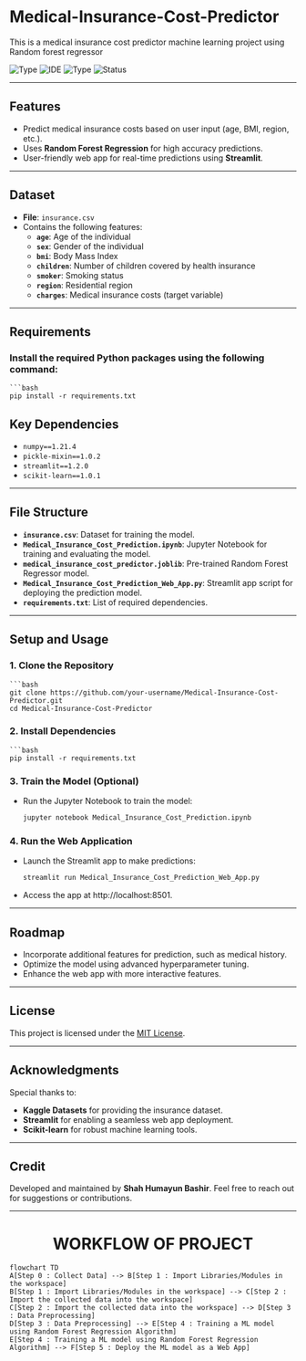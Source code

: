 # Medical-Insurance-Cost-Predictor
This is a medical insurance cost predictor machine learning project using Random forest regressor

![Type](https://img.shields.io/badge/Machine-Learning-red.svg)
![IDE](https://img.shields.io/badge/IDE-JupyterNotebook-orange.svg)
![Type](https://img.shields.io/badge/Type-Supervised-yellow.svg)
![Status](https://img.shields.io/badge/Status-Completed-cherryred.svg)

---

## Features

- Predict medical insurance costs based on user input (age, BMI, region, etc.).
- Uses **Random Forest Regression** for high accuracy predictions.
- User-friendly web app for real-time predictions using **Streamlit**.

---

## Dataset

- **File**: `insurance.csv`
- Contains the following features:
  - **`age`**: Age of the individual
  - **`sex`**: Gender of the individual
  - **`bmi`**: Body Mass Index
  - **`children`**: Number of children covered by health insurance
  - **`smoker`**: Smoking status
  - **`region`**: Residential region
  - **`charges`**: Medical insurance costs (target variable)

---

## Requirements

### Install the required Python packages using the following command:
    ```bash
    pip install -r requirements.txt

## Key Dependencies

- `numpy==1.21.4`
- `pickle-mixin==1.0.2`
- `streamlit==1.2.0`
- `scikit-learn==1.0.1`

---

## File Structure

- **`insurance.csv`**: Dataset for training the model.
- **`Medical_Insurance_Cost_Prediction.ipynb`**: Jupyter Notebook for training and evaluating the model.
- **`medical_insurance_cost_predictor.joblib`**: Pre-trained Random Forest Regressor model.
- **`Medical_Insurance_Cost_Prediction_Web_App.py`**: Streamlit app script for deploying the prediction model.
- **`requirements.txt`**: List of required dependencies.

---

## Setup and Usage

### 1. Clone the Repository
    ```bash
    git clone https://github.com/your-username/Medical-Insurance-Cost-Predictor.git
    cd Medical-Insurance-Cost-Predictor

### 2. Install Dependencies
    ```bash
    pip install -r requirements.txt

### 3. Train the Model (Optional)
- Run the Jupyter Notebook to train the model:
    ```bash
    jupyter notebook Medical_Insurance_Cost_Prediction.ipynb

### 4. Run the Web Application
- Launch the Streamlit app to make predictions:
    ```bash
    streamlit run Medical_Insurance_Cost_Prediction_Web_App.py
- Access the app at http://localhost:8501.

---

## Roadmap

- Incorporate additional features for prediction, such as medical history.
- Optimize the model using advanced hyperparameter tuning.
- Enhance the web app with more interactive features.

---

## License

This project is licensed under the [MIT License](LICENSE).

---

## Acknowledgments

Special thanks to:

- **Kaggle Datasets** for providing the insurance dataset.
- **Streamlit** for enabling a seamless web app deployment.
- **Scikit-learn** for robust machine learning tools.

---

## Credit

Developed and maintained by **Shah Humayun Bashir**. Feel free to reach out for suggestions or contributions.

---

<h1 align='center'> WORKFLOW OF PROJECT </h1>


```mermaid
flowchart TD
A[Step 0 : Collect Data] --> B[Step 1 : Import Libraries/Modules in the workspace]
B[Step 1 : Import Libraries/Modules in the workspace] --> C[Step 2 : Import the collected data into the workspace]
C[Step 2 : Import the collected data into the workspace] --> D[Step 3 : Data Preprocessing]
D[Step 3 : Data Preprocessing] --> E[Step 4 : Training a ML model using Random Forest Regression Algorithm]
E[Step 4 : Training a ML model using Random Forest Regression Algorithm] --> F[Step 5 : Deploy the ML model as a Web App]
```
    





